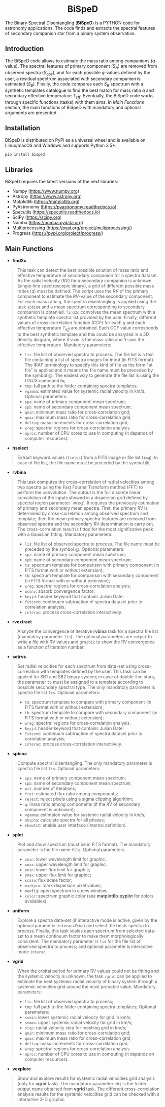 <h1 align="center"> BiSpeD </h1>

The Binary Spectral Disentangling (**BiSpeD**) is a PYTHON code for astronomy applications. The code finds and extracts the spectral features of secondary companion star from a binary system observation.


 ## Introduction

The BiSpeD code allows to estimate the mass ratio among companions (*q*-value). The spectral features of primary component (*S<sub>A</sub>*) are removed from observed spectra (*S<sub>obs</sub>*), and for each possible *q*-values defined by the user, a residual spectrum associated with secondary companion is estimated (*S<sub>B</sub>*). Finally, the code compares each *S<sub>B</sub>* spectrum with a synthetic templates catalogue to find the best match for mass ratio *q* and secondary effective temperature *T<sub>eff</sub>*. Eventually, the BiSpeD code works through specific functions (tasks) with them aims. In *Main Functions* section, the main functions of BiSpeD with mandatory and optional arguments are presented.

## Installation

BiSpeD is distributed on PyPI as a universal wheel and is available on Linux/macOS and Windows and supports Python 3.5+.

```bash
pip install bisped
```

## Libraries

BiSpeD requires the latest versions of the next libraries:
- Numpy (https://www.numpy.org)
- Astropy (https://www.astropy.org)
- Matplotlib (https://matplotlib.org)
- PyAstronomy (https://pyastronomy.readthedocs.io)
- Specutils (https://specutils.readthedocs.io)
- SciPy (https://scipy.org)
- Numba (https://numba.pydata.org)
- Multiprocessing (https://pypi.org/project/multiprocessing/)
- Progress (https://pypi.org/project/progress/)


## Main Functions

- **find2c**

> This task can detect the best possible solution of mass ratio and effective temperature of secondary companion for a spectra dataset.
> As the radial velocity (*RV*) for a secondary companion is unknown (single-line spectroscopic binary), a grid of different possible mass ratios (*q*) must be defined. The script uses the *RV* of the primary component to estimate the *RV*-value of the secondary component. For each mass ratio *q*, the spectra disentangling is applied using the task `spbina` and a mean spectrum corresponding to secondary companion is obtanied. `find2c` convolves the mean spectrum with a synthetic template spectra list provided by the user. Finally, different values of cross-correlation function (CCF) for each *q* and each effective temperature *T<sub>eff</sub>* are obtained. Each CCF value corresponds to the best synthetic template and this could be analyzed in a 3D density diagram, where X-axis is the mass ratio and Y-axis the effective temperature. 
> Mandatory parameters:
> - `lis`: file list of observed spectra to process. The file list is a text file containing a list of spectra images for input (in FITS format). The IRAF terminology to specify this kind of file as the form "at file" is applied and it means the file name must be preceded by the symbol @. The easiest way to generate the file list is using the LINUX command **ls**;
> - `tmp`: full path to the folder containing spectra templates;
> - `vgamma`: estimated value for systemic radial velocity in km/s.
> Optional parameters:
> - `spa`: name of primary component mean spectrum;
> - `spb`: name of secondary component mean spectrum;
> - `qmin`: minimum mass ratio for cross-correlation grid;
> - `qmax`: maximum mass ratio for cross-correlation grid;    
> - `deltaq`: mass increments for cross-correlation grid;
> - `wreg`: spectral regions for cross-correlation analysis.
> - `nproc`: number of CPU cores to use in computing (it depends of computer resources).

- **hselect**
> Extract keyword values (`fields`) from a FITS image or file list (`img`). In case of file list, the file name must be preceded by the symbol @.

- **rvbina**
> This task computes the cross-correlation of radial velocities among two spectra using the Fast Fourier Transform method (FFT) to perform the convolution. The output is the full discrete linear convolution of the inputs showed in a dispersion grid defined by spectral region parameter ´wreg´. It requires the previously estimation of primary and secondary mean spectra. First, the primary RV is determined by cross-correlation among observed spectrum and template; then the mean primary spectra features are removed from observed spectra and the secondary RV determination is carry out. The cross-correlation result is fitted for the most significative peak with a Gaussian fitting.
> Mandatory parameters:
> - `lis`: file list of observed spectra to process. The file name must be preceded by the symbol @.
> Optional parameters:
> - `spa`: name of primary component mean spectrum;
> - `spb`: name of secondary component mean spectrum;
> - `ta`: spectrum template for comparison with primary component (in FITS format with or without extension);
> - `tb`: spectrum template for comparison with secondary component (in FITS format with or without extension);
> - `wreg`: spectral regions for cross-correlation analysis;
> - `aconv`: absorb convergence factor;
> - `keyjd`: header keyword that contains Julian Date;
> - `fitcont`: continuum subtraction of spectra dataset prior to correlation analysis;
> - `interac`: process cross-correlation interactively.

- **rvextract**
> Analyze the convergence of iterative **rvbina** task for a spectra file list (mandatory parameter `lis`). The optional parameters are `output` to write a file with RV values and `graphic` to show the RV convergence as a function of iteration number.

- **setrvs**
> Set radial velocities for each spectrum from data-set using cross-correlation with templates defined by the user. This task can be applied for SB1 and SB2 binary system; in case of double-line stars, the parameter `tb` must be assigned to a template according to possible secondary spectral type. The only mandatory parameter is spectra file list `lis`. 
> Optional parameters:
> - `ta`: spectrum template to compare with primary component (in FITS format with or without extension);
> - `tb`: spectrum template to compare with secondary component (in FITS format with or without extension);
> - `wreg`: spectral regions for cross-correlation analysis.
> - `keyjd`: header keyword that contains Julian Date;
> - `fitcont`: continuum subtraction of spectra dataset prior to correlation analysis;
> - `interac`: process cross-correlation interactively.

- **spbina**
> Compute spectral disentangling. The only mandatory parameter is spectra file list `lis`.
> Optional parameters:
> - `spa`: name of primary component mean spectrum;
> - `spb`: name of secondary component mean spectrum;
> - `nit`: number of iterations;
> - `frat`: estimated flux ratio among components;
> - `reject`: reject pixels using a sigma clipping algorithm;
> - `q`: mass ratio among components (if the RV of secondary component is unknown);
> - `vgamma`: estimated value for systemic radial velocity in km/s;
> - `obspha`: calculate spectra for all phases;
> - `showtit`: enable user interface (internal definition).

- **splot**
> Plot and show spectrum (must be in FITS format). The mandatory parameter is the file name `file`.
> Optional parameters:
> - `xmin`: lower wavelength limit for graphic;
> - `xmax`: upper wavelength limit for graphic;
> - `ymin`: lower flux limit for graphic;
> - `ymax`: upper flux limit for graphic;
> - `scale`: flux scale factor;
> - `markpix`: mark dispersion pixel values;  
> - `newfig`: open spectrum in a new window;
> - `color`: spectrum graphic color (see **matplotlib.pyplot** for colors availables).

- **uniform**
> Explore a spectra data-set (if interactive mode is active, given by the optional parameter `interac=True`) and select the bests spectra to process. Finally, this task scales each spectrum from selected data-set to a mean continuum factor to make them morphologically consistent. The mandatory parameter is `lis` for the file list of observed spectra to process; and optional parameter is interactive mode `interac`. 

- **vgrid**
> When the orbital period for primary RV values could not be fitting and the systemic velocity is unknown, the task `vgrid` can be applied to estimate the best systemic radial velocity of binary system through a systemic velocities grid around the most probable value. 
>Mandatory parameters:
> - `lis`: file list of observed spectra to process;
> - `tmp`: full path to the folder containing spectra templates;
> Optional parameters:
> - `svmin`: lower systemic radial velocity for grid in km/s;
> - `svmax`: upper systemic radial velocity for grid in km/s;
> - `step`: radial velocity step for meshing grid in km/s;
> - `qmin`: minimum mass ratio for cross-correlation grid;
> - `qmax`: maximum mass ratio for cross-correlation grid;     
> - `deltaq`: mass increments for cross-correlation grid;
> - `wreg`: spectral regions for cross-correlation analysis.
> - `nproc`: number of CPU cores to use in computing (it depends on computer resources).

- **vexplore**
> Show and explore results for systemic radial velocities grid analysis (only for **vgrid** task). The mandatory parameter `obj` is the folder output name obtained from **vgrid** task. The different cross-correlation analysis results for the systemic velocities grid can be checked with a interactive 3-D graphic.
